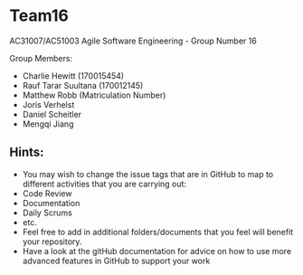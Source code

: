 # Team16

AC31007/AC51003 Agile Software Engineering - Group Number 16

Group Members:

- Charlie Hewitt (170015454)
- Rauf Tarar Suultana (170012145)
- Matthew Robb  (Matriculation Number)
- Joris Verhelst
- Daniel Scheitler 
- Mengqi Jiang 



## Hints:

- You may wish to change the issue tags that are in GitHub to map to different activities that you are carrying out:
- Code Review
- Documentation
- Daily Scrums
- etc.
- Feel free to add in additional folders/documents that you feel will benefit your repository.
- Have a look at the gitHub documentation for advice on how to use more advanced features in GitHub to support your work
